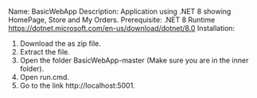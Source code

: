 Name: BasicWebApp
Description: Application using .NET 8 showing HomePage, Store and My Orders.
Prerequisite: 
.NET 8 Runtime <https://dotnet.microsoft.com/en-us/download/dotnet/8.0>
Installation:
1. Download the as zip file.
2. Extract the file.
3. Open the folder BasicWebApp-master (Make sure you are in the inner folder).
4. Open run.cmd.
5. Go to the link http://localhost:5001.
